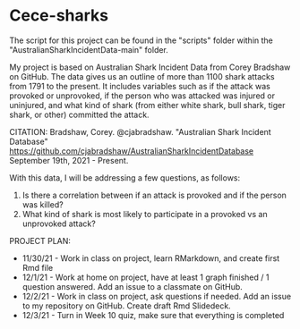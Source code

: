 # Cece-sharks

The script for this project can be found in the "scripts" folder within the "AustralianSharkIncidentData-main" folder. 

My project is based on Australian Shark Incident Data from Corey Bradshaw on GitHub. 
The data gives us an outline of more than 1100 shark attacks from 1791 to the present. 
It includes variables such as if the attack was provoked or unprovoked, if the person who was attacked was injured or uninjured, and what kind of shark (from either white shark, bull shark, tiger shark, or other) committed the attack. 

CITATION:
Bradshaw, Corey. @cjabradshaw. "Australian Shark Incident Database"
  https://github.com/cjabradshaw/AustralianSharkIncidentDatabase
  September 19th, 2021 - Present. 
  
With this data, I will be addressing a few questions, as follows:
1. Is there a correlation between if an attack is provoked and if the person was killed?
2. What kind of shark is most likely to participate in a provoked vs an unprovoked attack?

PROJECT PLAN:
- 11/30/21 - Work in class on project, learn RMarkdown, and create first Rmd file 
- 12/1/21 - Work at home on project, have at least 1 graph finished / 1 question answered. Add an issue to a classmate on GitHub. 
- 12/2/21 - Work in class on project, ask questions if needed. Add an issue to my repository on GitHub. Create draft Rmd Slidedeck. 
- 12/3/21 - Turn in Week 10 quiz, make sure that everything is completed 
